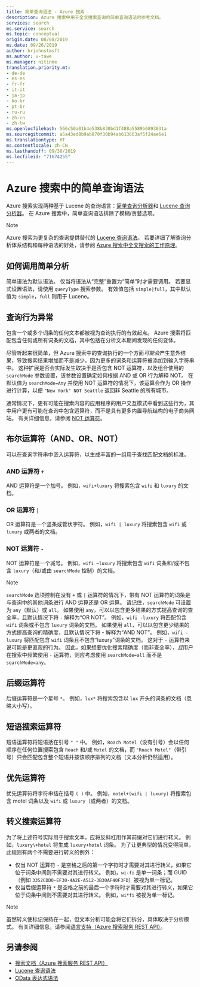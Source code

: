 ```yaml
---
title: 简单查询语法 - Azure 搜索
description: Azure 搜索中用于全文搜索查询的简单查询语法的参考文档。
services: search
ms.service: search
ms.topic: conceptual
origin.date: 08/08/2019
ms.date: 09/26/2019
author: brjohnstmsft
ms.author: v-tawe
ms.manager: nitinme
translation.priority.mt:
- de-de
- es-es
- fr-fr
- it-it
- ja-jp
- ko-kr
- pt-br
- ru-ru
- zh-cn
- zh-tw
ms.openlocfilehash: 566c50a01b4e538b830bd1f488a5589b6893031a
ms.sourcegitcommit: a5a43ed8b9ab870f30b94ab613663af5f24ae6e1
ms.translationtype: HT
ms.contentlocale: zh-CN
ms.lasthandoff: 09/30/2019
ms.locfileid: "71674255"
---
```

# <a name="simple-query-syntax-in-azure-search"></a>Azure 搜索中的简单查询语法
Azure 搜索实现两种基于 Lucene 的查询语言：[简单查询分析器](https://lucene.apache.org/core/6_6_1/queryparser/org/apache/lucene/queryparser/simple/SimpleQueryParser.html)和 [Lucene 查询分析器](https://lucene.apache.org/core/6_6_1/queryparser/org/apache/lucene/queryparser/classic/package-summary.html)。 在 Azure 搜索中，简单查询语法排除了模糊/贪婪选项。  

> [!NOTE]  
>  Azure 搜索为更复杂的查询提供替代的 [Lucene 查询语法](query-lucene-syntax.md)。 若要详细了解查询分析体系结构和每种语法的好处，请参阅 [Azure 搜索中全文搜索的工作原理](search-lucene-query-architecture.md)。

## <a name="how-to-invoke-simple-parsing"></a>如何调用简单分析

简单语法为默认语法。 仅当将语法从“完整”重置为“简单”时才需要调用。 若要显式设置语法，请使用 `queryType` 搜索参数。 有效值包括 `simple|full`，其中默认值为 `simple`，`full` 则用于 Lucene。 

## <a name="query-behavior-anomalies"></a>查询行为异常

包含一个或多个词条的任何文本都被视为查询执行的有效起点。 Azure 搜索将匹配包含任何或所有词条的文档，其中包括在分析文本期间发现的任何变体。 

尽管听起来很简单，但 Azure 搜索中的查询执行的一个方面*可能会*产生意外结果，导致搜索结果增加而不是减少，因为更多的词条和运算符被添加到输入字符串中。 这种扩展是否会实际发生取决于是否包含 NOT 运算符，以及组合使用的 `searchMode` 参数设置，该参数设置确定如何根据 AND 或 OR 行为解释 NOT。 在默认值为 `searchMode=Any` 并使用 NOT 运算符的情况下，该运算会作为 OR 操作进行计算，以便 `"New York" NOT Seattle` 返回非 Seattle 的所有城市。  

通常情况下，更有可能在搜索内容的应用程序的用户交互模式中看到这些行为，其中用户更有可能在查询中包含运算符，而不是具有更多内置导航结构的电子商务网站。 有关详细信息，请参阅 [NOT 运算符](#not-operator)。 

## <a name="boolean-operators-and-or-not"></a>布尔运算符（AND、OR、NOT） 

可以在查询字符串中嵌入运算符，以生成丰富的一组用于查找匹配文档的标准。 

### <a name="and-operator-"></a>AND 运算符 `+`

AND 运算符是一个加号。 例如，`wifi+luxury` 将搜索包含 `wifi` 和 `luxury` 的文档。

### <a name="or-operator-"></a>OR 运算符 `|`

OR 运算符是一个竖条或管状字符。 例如，`wifi | luxury` 将搜索包含 `wifi` 或 `luxury` 或两者的文档。

<a name="not-operator"></a>

### <a name="not-operator--"></a>NOT 运算符 `-`

NOT 运算符是一个减号。 例如，`wifi –luxury` 将搜索包含 `wifi` 词条和/或不包含 `luxury`（和/或由 `searchMode` 控制）的文档。

> [!NOTE]  
>  `searchMode` 选项控制在没有 `+` 或 `|` 运算符的情况下，带有 NOT 运算符的词条是与查询中的其他词条进行 AND 运算还是 OR 运算。 请记住，`searchMode` 可设置为 `any`（默认）或 `all`。 如果使用 `any`，可以以包含更多结果的方式提高查询的查全率，且默认情况下将 `-` 解释为“OR NOT”。 例如，`wifi -luxury` 将匹配包含 `wifi` 词条或不包含 `luxury` 词条的文档。 如果使用 `all`，可以以包含更少结果的方式提高查询的精确度，且默认情况下将 - 解释为“AND NOT”。 例如，`wifi -luxury` 将匹配包含 `wifi` 词条且不包含“luxury”词条的文档。 这对于 `-` 运算符来说可能是更直观的行为。 因此，如果想要优化搜索精确度（而非查全率），*且*用户在搜索中频繁使用 `-` 运算符，则应考虑使用 `searchMode=all` 而不是 `searchMode=any`。

## <a name="suffix-operator"></a>后缀运算符

后缀运算符是一个星号 `*`。 例如，`lux*` 将搜索包含以 `lux` 开头的词条的文档（忽略大小写）。  

## <a name="phrase-search-operator"></a>短语搜索运算符

短语运算符将短语括在引号 `" "` 中。 例如，`Roach Motel`（没有引号）会以任何顺序在任何位置搜索包含 `Roach` 和/或 `Motel` 的文档，而 `"Roach Motel"`（带引号）只会匹配包含整个短语并按该顺序排列的文档（文本分析仍然适用）。

## <a name="precedence-operator"></a>优先运算符

优先运算符将字符串括在括号 `( )` 中。 例如，`motel+(wifi | luxury)` 将搜索包含 motel 词条以及 `wifi` 或 `luxury`（或两者）的文档。  

## <a name="escaping-search-operators"></a>转义搜索运算符  

 为了将上述符号实际用于搜索文本，应将反斜杠用作其前缀对它们进行转义。 例如，`luxury\+hotel` 将生成 `luxury+hotel` 词条。 为了让更典型的情况变得简单，此规则有两个不需要进行转义的例外：  

- 仅当 NOT 运算符 `-` 是空格之后的第一个字符时才需要对其进行转义，如果它位于词条中间则不需要对其进行转义。 例如，`wi-fi` 是单一词条；而 GUID（例如 `3352CDD0-EF30-4A2E-A512-3B30AF40F3FD`）被视为单一标记。
- 仅当后缀运算符 `*` 是空格之前的最后一个字符时才需要对其进行转义，如果它位于词条中间则不需要对其进行转义。 例如，`wi*fi` 被视为单一标记。

> [!NOTE]  
>  虽然转义使标记保持在一起，但文本分析可能会将它们拆分，具体取决于分析模式。 有关详细信息，请参阅[语言支持（Azure 搜索服务 REST API）](index-add-language-analyzers.md)。  

## <a name="see-also"></a>另请参阅  

+ [搜索文档（Azure 搜索服务 REST API）](https://docs.microsoft.com/rest/api/searchservice/Search-Documents) 
+ [Lucene 查询语法](query-lucene-syntax.md)
+ [OData 表达式语法](query-odata-filter-orderby-syntax.md) 

